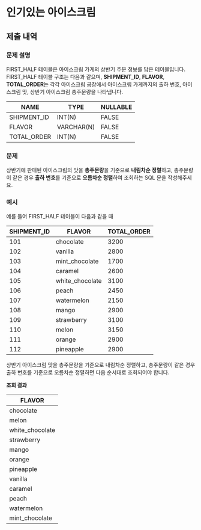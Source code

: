 # 인기있는 아이스크림

## 제출 내역

### 문제 설명

FIRST_HALF 테이블은 아이스크림 가게의 상반기 주문 정보를 담은 테이블입니다.  
FIRST_HALF 테이블 구조는 다음과 같으며, **SHIPMENT_ID**, **FLAVOR**, **TOTAL_ORDER**는 각각 아이스크림 공장에서 아이스크림 가게까지의 출하 번호, 아이스크림 맛, 상반기 아이스크림 총주문량을 나타냅니다.

| NAME         | TYPE      | NULLABLE |
|--------------|-----------|----------|
| SHIPMENT_ID  | INT(N)    | FALSE    |
| FLAVOR       | VARCHAR(N)| FALSE    |
| TOTAL_ORDER  | INT(N)    | FALSE    |

### 문제

상반기에 판매된 아이스크림의 맛을 **총주문량**을 기준으로 **내림차순 정렬**하고, 총주문량이 같은 경우 **출하 번호**를 기준으로 **오름차순 정렬**하여 조회하는 SQL 문을 작성해주세요.

### 예시

예를 들어 FIRST_HALF 테이블이 다음과 같을 때

| SHIPMENT_ID | FLAVOR          | TOTAL_ORDER |
|-------------|-----------------|-------------|
| 101         | chocolate       | 3200        |
| 102         | vanilla         | 2800        |
| 103         | mint_chocolate  | 1700        |
| 104         | caramel         | 2600        |
| 105         | white_chocolate | 3100        |
| 106         | peach           | 2450        |
| 107         | watermelon      | 2150        |
| 108         | mango           | 2900        |
| 109         | strawberry      | 3100        |
| 110         | melon           | 3150        |
| 111         | orange          | 2900        |
| 112         | pineapple       | 2900        |

상반기 아이스크림 맛을 총주문량을 기준으로 내림차순 정렬하고, 총주문량이 같은 경우 출하 번호를 기준으로 오름차순 정렬하면 다음 순서대로 조회되어야 합니다.

**조회 결과**

| FLAVOR          |
|-----------------|
| chocolate       |
| melon           |
| white_chocolate |
| strawberry      |
| mango           |
| orange          |
| pineapple       |
| vanilla         |
| caramel         |
| peach           |
| watermelon      |
| mint_chocolate  |
